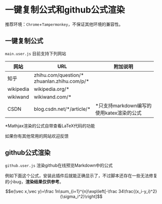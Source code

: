 # 一键复制公式和github公式渲染

推荐环境：`Chrome`+`Tampermonkey`，不保证其他环境的兼容性。

## 一键复制公式

`main.user.js` 目前支持下列网站

| 网站      | URL                                              | 附加说明
| --------- | ------------------------------------------------ | ---
| 知乎      | zhihu.com/question/\*<br>zhuanlan.zhihu.com/p/\* |
| wikipedia | wikipedia.org/\*                                 |
| wikiwand  | wikiwand.com/\*                                  |
| CSDN      | blog.csdn.net/\*/article/\*                      | \*只支持markdown编写的<br>使用katex渲染的公式

\*Mathjax渲染的公式自带查看LaTeX代码的功能

如果你有其他常用的网站欢迎反馈

## github公式渲染

`github.user.js` 渲染github在线预览Markdown中的公式

例如下面这个公式，安装此插件后就能正确显示了，不过脚本还存在一些无法修复的小bug，**渲染结果仅供参考**。

$$e(\vec x,\vec y)=\frac 1n\sum_{i=1}^{n}\exp\left[-\frac 34\frac{(x_i-y_i)^2}{\sigma_i^2}\right]$$
